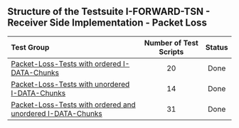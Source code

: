 ## Structure of the Testsuite I-FORWARD-TSN - Receiver Side Implementation - Packet Loss
| Test Group                                                                             |   Number of Test Scripts | Status   |
| :------------------------------------------------------------------------------------- | :----------------------: | :------: |
| [Packet-Loss-Tests with ordered I-DATA-Chunks](ordered/README.md)                      |                       20 | Done     |
| [Packet-Loss-Tests with unordered I-DATA-Chunks](unordered/README.md)                  |                       14 | Done     |
| [Packet-Loss-Tests with ordered and unordered I-DATA-Chunks](mixed/README.md)          |                       31 | Done     |
  
